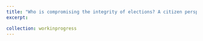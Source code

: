 ```yaml
---
title: "Who is compromising the integrity of elections? A citizen perspective."
excerpt:

collection: workinprogress
---
```

